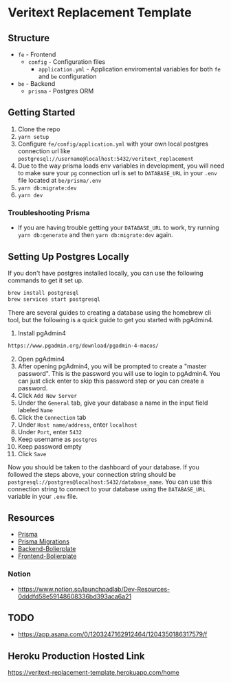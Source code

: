 # Veritext Replacement Template

## Structure

- `fe` - Frontend
  - `config` - Configuration files
    - `application.yml` - Application enviromental variables for both `fe` and `be` configuration
- `be` - Backend
  - `prisma` - Postgres ORM
## Getting Started

1. Clone the repo
2. `yarn setup`
3. Configure `fe/config/application.yml` with your own local postgres connection url like `postgresql://username@localhost:5432/veritext_replacement`
4. Due to the way prisma loads env variables in development, you will need to make sure your `pg` connection url is set to `DATABASE_URL` in your `.env` file located at `be/prisma/.env`
5. `yarn db:migrate:dev`
6. `yarn dev`

### Troubleshooting Prisma
- If you are having trouble getting your `DATABASE_URL` to work, try running `yarn db:generate` and then `yarn db:migrate:dev` again.

## Setting Up Postgres Locally

If you don't have postgres installed locally, you can use the following commands to get it set up.
```bash
brew install postgresql
brew services start postgresql
```

There are several guides to creating a database using the homebrew cli tool, but the following is a quick guide to get you started with pgAdmin4.

1. Install pgAdmin4
```bash
https://www.pgadmin.org/download/pgadmin-4-macos/
```

2. Open pgAdmin4
3. After opening pgAdmin4, you will be prompted to create a "master password". This is the password you will use to login to pgAdmin4. You can just click enter to skip this password step or you can create a password.
4. Click `Add New Server`
5. Under the `General` tab, give your database a name in the input field labeled `Name`
6. Click the `Connection` tab 
7. Under `Host name/address`, enter `localhost`
8. Under `Port`, enter `5432`
9. Keep username as `postgres`
10. Keep password empty
11. Click `Save`

Now you should be taken to the dashboard of your database. If you followed the steps above, your connection string should be `postgresql://postgres@localhost:5432/database_name`. You can use this connection string to connect to your database using the `DATABASE_URL` variable in your `.env` file.

## Resources

- [Prisma](https://www.prisma.io/)
- [Prisma Migrations](prisma.io/docs/concepts/components/prisma-migrate/migrate-development-production)
- [Backend-Bolierplate](https://github.com/ljlm0402/typescript-express-starter/blob/master/lib/prisma)
- [Frontend-Bolierplate](https://github.com/LaunchPadLab/client-template)

### Notion
- https://www.notion.so/launchpadlab/Dev-Resources-0dddfd58e59148608336bd393aca6a21
## TODO
- https://app.asana.com/0/1203247162912464/1204350186317579/f

## Heroku Production Hosted Link

https://veritext-replacement-template.herokuapp.com/home
